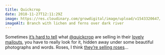 ```yaml
---
title: Quickcrop
date: 2018-11-27T12:11:29Z
image: https://res.cloudinary.com/growdigital/image/upload/v1543320647/quickcrop-afbf00bc.jpg
imageAlt: Branch with lichen and ferns over dark river
---
```


Sometimes [it’s hard to tell](https://mailchi.mp/quickcrop/v01dmlwapj-1831473?e=cb8246b812) what [@quickcrop](https://twitter.com/quickcrop) are selling in their [lovely mailouts](https://us2.campaign-archive.com/home/?u=5867e68aae30852a6bdf954e9&id=4b14f25f0d), you have to really look for it, hidden away under some beautiful photographs and words. Roses, I think [they’re selling roses](https://www.quickcrop.ie/product/the-w.b.-yeats-rose)…
